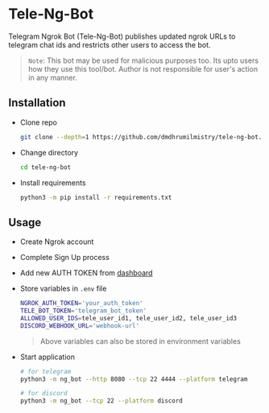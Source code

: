 # Tele-Ng-Bot

Telegram Ngrok Bot (Tele-Ng-Bot) publishes updated ngrok URLs to telegram chat ids and restricts other users to access the bot.

> `Note`: This bot may be used for malicious purposes too. Its upto users how they use this tool/bot. Author is not responsible for user's action in any manner.

## Installation

- Clone repo

  ```bash
  git clone --depth=1 https://github.com/dmdhrumilmistry/tele-ng-bot.git
  ```

- Change directory

  ```bash
  cd tele-ng-bot
  ```

- Install requirements

  ```bash
  python3 -m pip install -r requirements.txt
  ```

## Usage

- Create Ngrok account

- Complete Sign Up process

- Add new AUTH TOKEN from [dashboard](https://dashboard.ngrok.com/get-started/your-authtoken)

- Store variables in `.env` file

  ```bash
  NGROK_AUTH_TOKEN='your_auth_token'
  TELE_BOT_TOKEN='telegram_bot_token'
  ALLOWED_USER_IDS=tele_user_id1, tele_user_id2, tele_user_id3
  DISCORD_WEBHOOK_URL='webhook-url' 
  ```

  > Above variables can also be stored in environment variables

- Start application

  ```bash
  # for telegram
  python3 -m ng_bot --http 8080 --tcp 22 4444 --platform telegram

  # for discord
  python3 -m ng_bot --tcp 22 --platform discord
  ```
